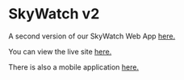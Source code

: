 # SkyWatch v2

A second version of our SkyWatch Web App [here.](https://github.com/AdmiralFirefox/skywatch) 

You can view the live site [here.](https://skywatch-v2.pages.dev/)

There is also a mobile application [here.](https://github.com/AdmiralFirefox/cc206-skywatch)
